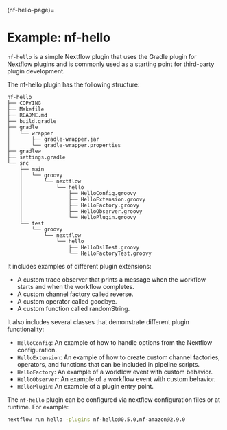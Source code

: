 (nf-hello-page)=

# Example: nf-hello

`nf-hello` is a simple Nextflow plugin that uses the Gradle plugin for Nextflow plugins and is commonly used as a starting point for third-party plugin development.

The nf-hello plugin has the following structure:

```
nf-hello
├── COPYING
├── Makefile
├── README.md
├── build.gradle
├── gradle
│   └── wrapper
│       ├── gradle-wrapper.jar
│       └── gradle-wrapper.properties
├── gradlew
├── settings.gradle
└── src
    ├── main
    │   └── groovy
    │       └── nextflow
    │           └── hello
    │               ├── HelloConfig.groovy
    │               ├── HelloExtension.groovy
    │               ├── HelloFactory.groovy
    │               ├── HelloObserver.groovy
    │               └── HelloPlugin.groovy
    └── test
        └── groovy
            └── nextflow
                └── hello
                    ├── HelloDslTest.groovy
                    └── HelloFactoryTest.groovy
```

It includes examples of different plugin extensions:

- A custom trace observer that prints a message when the workflow starts and when the workflow completes.
- A custom channel factory called reverse.
- A custom operator called goodbye.
- A custom function called randomString.

It also includes several classes that demonstrate different plugin functionality:

- `HelloConfig`: An example of how to handle options from the Nextflow configuration.
- `HelloExtension`: An example of how to create custom channel factories, operators, and functions that can be included in pipeline scripts.
- `HelloFactory`: An example of a workflow event with custom behavior.
- `HelloObserver`: An example of a workflow event with custom behavior.
- `HelloPlugin`: An example of a plugin entry point.

The `nf-hello` plugin can be configured via nextflow configuration files or at runtime. For example:

```bash
nextflow run hello -plugins nf-hello@0.5.0,nf-amazon@2.9.0
```
